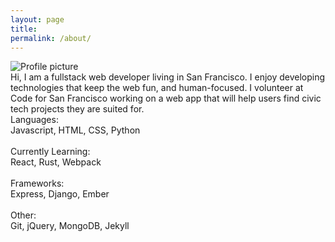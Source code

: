 ```yaml
---
layout: page
title:
permalink: /about/
---
```

<div id="about-grid">

  <div id="about-pic"><img src="https://pauljickling.github.io/assets/img/profile.jpeg" alt="Profile picture"></div>

  <div id="about-text">Hi, I am a fullstack web developer living in San Francisco. I enjoy developing technologies that keep the web fun, and human-focused. I volunteer at Code for San Francisco working on a web app that will help users find civic tech projects they are suited for.</div>

  <div id="about-skills">
    Languages:<br>
    Javascript, HTML, CSS, Python<br><br>
    Currently Learning:<br>
    React, Rust, Webpack<br><br>
    Frameworks:<br>
    Express, Django, Ember<br><br>
    Other:<br>
    Git, jQuery, MongoDB, Jekyll
  </div>
</div>
